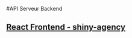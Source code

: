 #API Serveur Backend 

## [React Frontend - shiny-agency](https://github.com/Pasot01/ReactOpenClassRoom)
